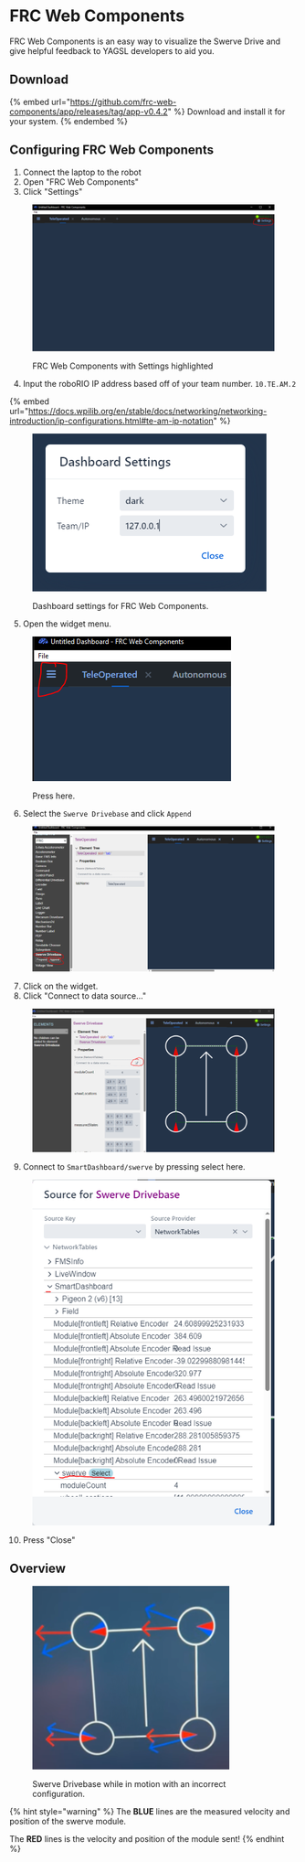 # FRC Web Components

FRC Web Components is an easy way to visualize the Swerve Drive and give helpful feedback to YAGSL developers to aid you.

## Download

{% embed url="https://github.com/frc-web-components/app/releases/tag/app-v0.4.2" %}
Download and install it for your system.
{% endembed %}

## Configuring FRC Web Components

1. Connect the laptop to the robot
2. Open "FRC Web Components"
3. Click "Settings"

<figure><img src="../.gitbook/assets/image (3).png" alt=""><figcaption><p>FRC Web Components with Settings highlighted</p></figcaption></figure>

4. Input the roboRIO IP address based off of your team number. `10.TE.AM.2`

{% embed url="https://docs.wpilib.org/en/stable/docs/networking/networking-introduction/ip-configurations.html#te-am-ip-notation" %}

<figure><img src="../.gitbook/assets/image (1) (1).png" alt=""><figcaption><p>Dashboard settings for FRC Web Components.</p></figcaption></figure>

5. Open the widget menu.

<figure><img src="../.gitbook/assets/image (2) (1).png" alt=""><figcaption><p>Press here.</p></figcaption></figure>

6. Select the `Swerve Drivebase` and click `Append`

<figure><img src="../.gitbook/assets/image (3) (1).png" alt=""><figcaption></figcaption></figure>

7. Click on the widget.
8. Click "Connect to data source..."

<figure><img src="../.gitbook/assets/image (4).png" alt=""><figcaption></figcaption></figure>

9. Connect to `SmartDashboard/swerve` by pressing select here.

<figure><img src="../.gitbook/assets/image (5).png" alt=""><figcaption></figcaption></figure>

10. Press "Close"

## Overview

<figure><img src="../.gitbook/assets/image (6).png" alt=""><figcaption><p>Swerve Drivebase while in motion with an incorrect configuration.</p></figcaption></figure>

{% hint style="warning" %}
The **BLUE** lines are the measured velocity and position of the swerve module.

The **RED** lines is the velocity and position of the module sent!
{% endhint %}
